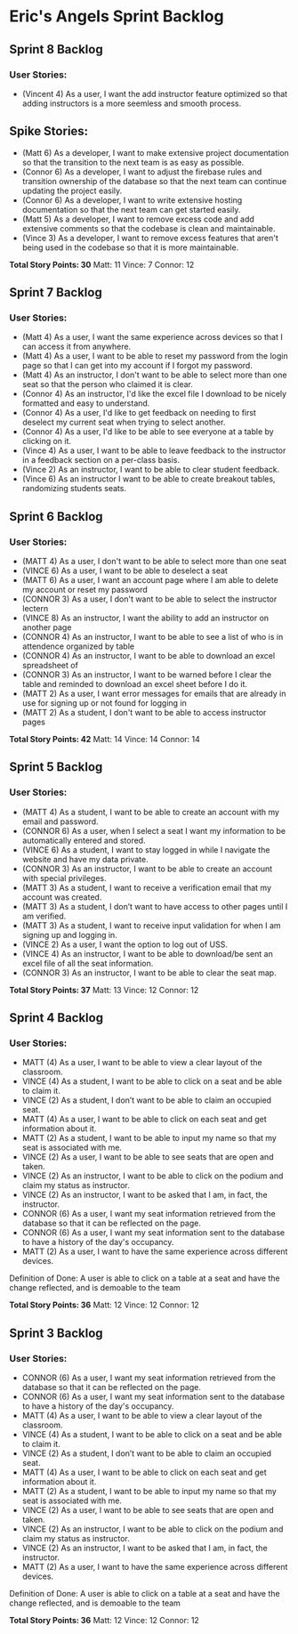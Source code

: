 # Eric's Angels Sprint Backlog

## **Sprint 8 Backlog**

### User Stories:
- (Vincent 4) As a user, I want the add instructor feature optimized so that adding instructors is a more seemless and smooth process.

## Spike Stories:
- (Matt 6) As a developer, I want to make extensive project documentation so that the transition to the next team is as easy as possible.
- (Connor 6) As a developer, I want to adjust the firebase rules and transition ownership of the database so that the next team can continue updating the project easily.
- (Connor 6) As a developer, I want to write extensive hosting documentation so that the next team can get started easily.
- (Matt 5) As a developer, I want to remove excess code and add extensive comments so that the codebase is clean and maintainable.
- (Vince 3) As a developer, I want to remove excess features that aren't being used in the codebase so that it is more maintainable.

**Total Story Points: 30**
Matt: 11
Vince: 7
Connor: 12


## **Sprint 7 Backlog**

### User Stories:
- (Matt 4) As a user, I want the same experience across devices so that I can access it from anywhere.
- (Matt 4) As a user, I want to be able to reset my password from the login page so that I can get into my account if I forgot my password.
- (Matt 4) As an instructor, I don't want to be able to select more than one seat so that the person who claimed it is clear.
- (Connor 4) As an instructor, I'd like the excel file I download to be nicely formatted and easy to understand.
- (Connor 4) As a user, I'd like to get feedback on needing to first deselect my current seat when trying to select another.
- (Connor 4) As a user, I'd like to be able to see everyone at a table by clicking on it.
- (Vince 4) As a user, I want to be able to leave feedback to the instructor in a feedback section on a per-class basis.
- (Vince 2) As an instructor, I want to be able to clear student feedback.
- (Vince 6) As an instructor I want to be able to create breakout tables, randomizing students seats.


## **Sprint 6 Backlog**

### User Stories:
- (MATT 4) As a user, I don't want to be able to select more than one seat
- (VINCE 6) As a user, I want to be able to deselect a seat
- (MATT 6) As a user, I want an account page where I am able to delete my account or reset my password
- (CONNOR 3) As a user, I don't want to be able to select the instructor lectern
- (VINCE 8) As an instructor, I want the ability to add an instructor on another page
- (CONNOR 4) As an instructor, I want to be able to see a list of who is in attendence organized by table
- (CONNOR 4) As an instructor, I want to be able to download an excel spreadsheet of 
- (CONNOR 3) As an instructor, I want to be warned before I clear the table and reminded to download an excel sheet before I do it.
- (MATT 2) As a user, I want error messages for emails that are already in use for signing up or not found for logging in
- (MATT 2) As a student, I don't want to be able to access instructor pages


**Total Story Points: 42**
Matt: 14
Vince: 14
Connor: 14

## **Sprint 5 Backlog**

### User Stories:
- (MATT 4) As a student, I want to be able to create an account with my email and password.
- (CONNOR 6) As a user, when I select a seat I want my information to be automatically entered and stored.
- (VINCE 6) As a student, I want to stay logged in while I navigate the website and have my data private.
- (CONNOR 3) As an instructor, I want to be able to create an account with special privileges.
- (MATT 3) As a student, I want to receive a verification email that my account was created.
- (MATT 3) As a student, I don’t want to have access to other pages until I am verified.
- (MATT 3) As a student, I want to receive input validation for when I am signing up and logging in.
- (VINCE 2) As a user, I want the option to log out of USS.
- (VINCE 4) As an instructor, I want to be able to download/be sent an excel file of all the seat information.
- (CONNOR 3) As an instructor, I want to be able to clear the seat map.


**Total Story Points: 37**
Matt: 13
Vince: 12
Connor: 12

## **Sprint 4 Backlog**

### User Stories:
- MATT (4) As a user, I want to be able to view a clear layout of the classroom.
- VINCE (4) As a student, I want to be able to click on a seat and be able to claim it.
- VINCE (2) As a student, I don’t want to be able to claim an occupied seat.
- MATT (4) As a user, I want to be able to click on each seat and get information about it.
- MATT (2) As a student, I want to be able to input my name so that my seat is associated with me.
- VINCE (2) As a user, I want to be able to see seats that are open and taken.
- VINCE (2) As an instructor,  I want to be able to click on the podium and claim my status as instructor.
- VINCE (2) As an instructor, I want to be asked that I am, in fact, the instructor.
- CONNOR (6) As a user, I want my seat information retrieved from the database so that it can be reflected on the page.
- CONNOR (6) As a user, I want my seat information sent to the database to have a history of the day's occupancy.
- MATT (2) As a user, I want to have the same experience across different devices.

Definition of Done:
A user is able to click on a table at a seat and have the change reflected, and is
demoable to the team

**Total Story Points: 36**
Matt: 12
Vince: 12
Connor: 12

## **Sprint 3 Backlog**

### User Stories:
- CONNOR (6) As a user, I want my seat information retrieved from the database so that it can be reflected on the page.
- CONNOR (6) As a user, I want my seat information sent to the database to have a history of the day's occupancy.
- MATT (4) As a user, I want to be able to view a clear layout of the classroom.
- VINCE (4) As a student, I want to be able to click on a seat and be able to claim it.
- VINCE (2) As a student, I don’t want to be able to claim an occupied seat.
- MATT (4) As a user, I want to be able to click on each seat and get information about it.
- MATT (2) As a student, I want to be able to input my name so that my seat is associated with me.
- VINCE (2) As a user, I want to be able to see seats that are open and taken.
- VINCE (2) As an instructor,  I want to be able to click on the podium and claim my status as instructor.
- VINCE (2) As an instructor, I want to be asked that I am, in fact, the instructor.
- MATT (2) As a user, I want to have the same experience across different devices.

Definition of Done:
A user is able to click on a table at a seat and have the change reflected, and is
demoable to the team

**Total Story Points: 36**
Matt: 12
Vince: 12
Connor: 12
